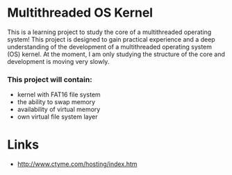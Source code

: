 # Multithreaded OS Kernel 
This is a learning project to study the core of a multithreaded operating system! This project is designed to gain practical experience and a deep understanding of the development of a multithreaded operating system (OS) kernel. At the moment, I am only studying the structure of the core and development is moving very slowly.    
### This project will contain:
- kernel with FAT16 file system
- the ability to swap memory
- availability of virtual memory
- own virtual file system layer



# Links
- http://www.ctyme.com/hosting/index.htm
